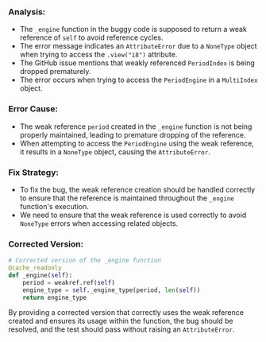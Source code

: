 ### Analysis:
- The `_engine` function in the buggy code is supposed to return a weak reference of `self` to avoid reference cycles.
- The error message indicates an `AttributeError` due to a `NoneType` object when trying to access the `.view("i8")` attribute.
- The GitHub issue mentions that weakly referenced `PeriodIndex` is being dropped prematurely.
- The error occurs when trying to access the `PeriodEngine` in a `MultiIndex` object.

### Error Cause:
- The weak reference `period` created in the `_engine` function is not being properly maintained, leading to premature dropping of the reference.
- When attempting to access the `PeriodEngine` using the weak reference, it results in a `NoneType` object, causing the `AttributeError`.

### Fix Strategy:
- To fix the bug, the weak reference creation should be handled correctly to ensure that the reference is maintained throughout the `_engine` function's execution.
- We need to ensure that the weak reference is used correctly to avoid `NoneType` errors when accessing related objects.

### Corrected Version:
```python
# Corrected version of the _engine function
@cache_readonly
def _engine(self):
    period = weakref.ref(self)
    engine_type = self._engine_type(period, len(self))
    return engine_type
``` 

By providing a corrected version that correctly uses the weak reference created and ensures its usage within the function, the bug should be resolved, and the test should pass without raising an `AttributeError`.
